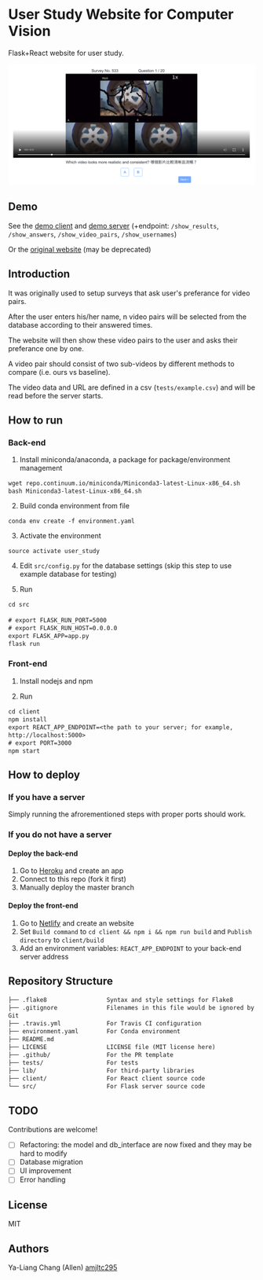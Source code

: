 # User Study Website for Computer Vision

Flask+React website for user study.

<kbd> <img src='./doc/screenshot.png' /> </kbd>

## Demo
See the [demo client](https://cv-user-study-website-demo.netlify.com/) and [demo server](https://cv-user-study-website.herokuapp.com/) (+endpoint: `/show_results`, `/show_answers`, `/show_video_pairs`, `/show_usernames`)

Or the [original website](http://cml11.csie.ntu.edu.tw:3000/) (may be deprecated)

## Introduction
It was originally used to setup surveys that ask user's preferance for video pairs.

After the user enters his/her name, n video pairs will be selected from the database according to their answered times.

The website will then show these video pairs to the user and asks their preferance one by one.

A video pair should consist of two sub-videos by different methods to compare (i.e. ours vs baseline).

The video data and URL are defined in a csv (`tests/example.csv`) and will be read before the server starts.

## How to run

### Back-end
1. Install miniconda/anaconda, a package for package/environment management
```
wget repo.continuum.io/miniconda/Miniconda3-latest-Linux-x86_64.sh
bash Miniconda3-latest-Linux-x86_64.sh
```

2. Build conda environment from file
```
conda env create -f environment.yaml
```

3. Activate the environment
```
source activate user_study
```

4. Edit `src/config.py` for the database settings (skip this step to use example database for testing)

5. Run 
```
cd src

# export FLASK_RUN_PORT=5000
# export FLASK_RUN_HOST=0.0.0.0
export FLASK_APP=app.py
flask run
```

### Front-end
1. Install nodejs and npm

2. Run
```
cd client
npm install
export REACT_APP_ENDPOINT=<the path to your server; for example, http://localhost:5000>
# export PORT=3000
npm start
```

## How to deploy
### If you have a server
Simply running the afrorementioned steps with proper ports should work.

### If you do not have a server
#### Deploy the back-end
1. Go to [Heroku](https://www.heroku.com/) and create an app
2. Connect to this repo (fork it first)
3. Manually deploy the master branch

#### Deploy the front-end
1. Go to [Netlify](https://www.netlify.com/) and create an website
2. Set `Build command` to `cd client && npm i && npm run build` and `Publish directory` to `client/build`
3. Add an environment variables: `REACT_APP_ENDPOINT` to your back-end server address



## Repository Structure
```
├── .flake8                 Syntax and style settings for Flake8
├── .gitignore              Filenames in this file would be ignored by Git
├── .travis.yml             For Travis CI configuration
├── environment.yaml        For Conda environment
├── README.md
├── LICENSE                 LICENSE file (MIT license here)
├── .github/                For the PR template
├── tests/                  For tests
├── lib/                    For third-party libraries
├── client/                 For React client source code
└── src/                    For Flask server source code

```

## TODO
Contributions are welcome!

- [ ] Refactoring: the model and db_interface are now fixed and they may be hard to modify
- [ ] Database migration
- [ ] UI improvement
- [ ] Error handling

## License

MIT 

## Authors

Ya-Liang Chang (Allen) [amjltc295](https://github.com/amjltc295/)


